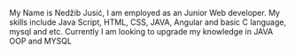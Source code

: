My Name is Nedžib Jusić, I am employed as an Junior Web developer.
My skills include Java Script, HTML, CSS, JAVA, Angular and basic C language, mysql and etc.
Currently I am looking to upgrade my knowledge in JAVA OOP and MYSQL

